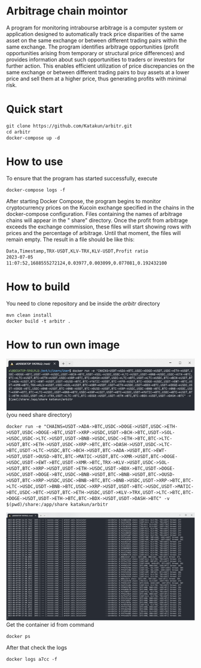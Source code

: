 # Arbitrage chain mointor

A program for monitoring intrabourse arbitrage is a computer system or application designed to automatically track price
disparities of the same asset on the same exchange or between different trading pairs within the same exchange. The
program identifies arbitrage opportunities (profit opportunities arising from temporary or structural price differences)
and provides information about such opportunities to traders or investors for further action. This enables efficient
utilization of price discrepancies on the same exchange or between different trading pairs to buy assets at a lower
price and sell them at a higher price, thus generating profits with minimal risk.

# Quick start

```commandline
git clone https://github.com/Katakun/arbitr.git
cd arbitr
docker-compose up -d
```

# How to use

To ensure that the program has started successfully, execute

```commandline
docker-compose logs -f
```

After starting Docker Compose, the program begins to monitor cryptocurrency prices on the Kucoin exchange specified in
the chains in the docker-compose configuration. Files containing the names of arbitrage chains will appear in the "
share" directory. Once the profit from arbitrage exceeds the exchange commission, these files will start showing rows
with prices and the percentage of arbitrage. Until that moment, the files will remain empty.
The result in a file should be like this:

```commandline
Data,Timestamp,TRX-USDT,KLV-TRX,KLV-USDT,Profit ratio
2023-07-05 11:07:52,1688555272124,0.03977,0.003099,0.077081,0.192432100
```

# How to build
You need to clone repository and be inside the *arbitr* directory
```commandline
mvn clean install
docker build -t arbitr .
```

# How to run own image
![Screenshot](src/img/arbitr-start.png)
(you need share directory)
```commandline
docker run -e "CHAINS=USDT->ADA->BTC,USDC->DOGE->USDT,USDC->ETH->USDT,USDC->DOGE->BTC,USDT->XRP->USDC,USDT->BCH->BTC,USDT->SOL->USDC,USDC->LTC->USDT,USDT->BNB->USDC,USDC->ETH->BTC,BTC->LTC->USDT,BTC->ETH->USDT,USDC->XRP->BTC,BTC->DASH->USDT,USDC->LTC->BTC,USDT->LTC->USDC,BTC->BCH->USDT,BTC->ADA->USDT,BTC->EWT->USDT,USDT->OUSD->BTC,BTC->MATIC->USDT,BTC->XMR->USDT,BTC->DOGE->USDC,USDT->EWT->BTC,USDT->XMR->BTC,TRX->KLV->USDT,USDC->SOL->USDT,BTC->XRP->USDT,USDT->ETH->USDC,USDT->BDX->BTC,USDT->DOGE->USDC,USDT->DOGE->BTC,USDC->BNB->USDT,BTC->BNB->USDT,BTC->OUSD->USDT,BTC->XRP->USDC,USDC->BNB->BTC,BTC->BNB->USDC,USDT->XRP->BTC,BTC->LTC->USDC,USDT->BNB->BTC,USDC->XRP->USDT,USDT->BTC->USDC,USDT->MATIC->BTC,USDC->BTC->USDT,BTC->ETH->USDC,USDT->KLV->TRX,USDT->LTC->BTC,BTC->DOGE->USDT,USDT->ETH->BTC,BTC->BDX->USDT,USDT->DASH->BTC" -v $(pwd)/share:/app/share katakun/arbitr
```
![Screenshot](src/img/arbitr-working.png)
Get the container id from command
```commandline
docker ps
```

After that check the logs
```commandline
docker logs a7cc -f
```
